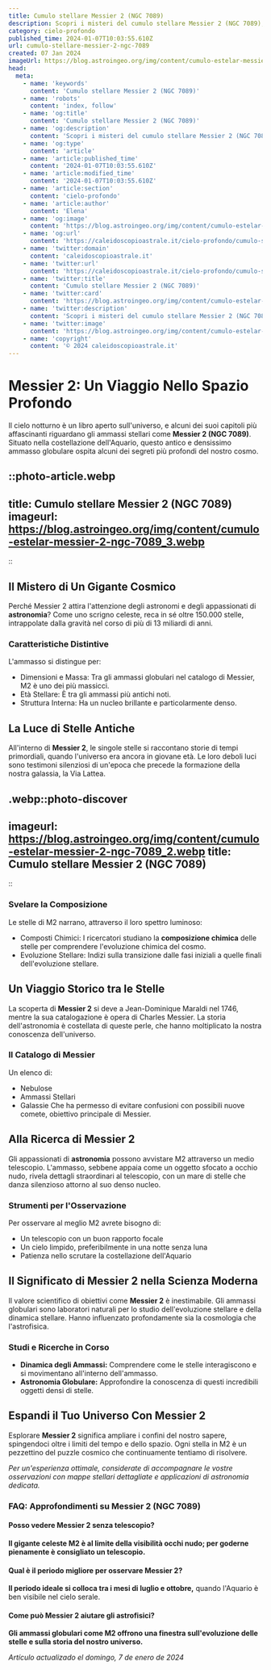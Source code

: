 ```yaml
---
title: Cumulo stellare Messier 2 (NGC 7089)
description: Scopri i misteri del cumulo stellare Messier 2 (NGC 7089), un gioiello celeste ricco di stelle antiche. Esplora con noi luniverso!
category: cielo-profondo
published_time: 2024-01-07T10:03:55.610Z
url: cumulo-stellare-messier-2-ngc-7089
created: 07 Jan 2024
imageUrl: https://blog.astroingeo.org/img/content/cumulo-estelar-messier-2-ngc-7089_3.webp
head:
  meta:
    - name: 'keywords'
      content: 'Cumulo stellare Messier 2 (NGC 7089)'
    - name: 'robots'
      content: 'index, follow'
    - name: 'og:title'
      content: 'Cumulo stellare Messier 2 (NGC 7089)'
    - name: 'og:description'
      content: 'Scopri i misteri del cumulo stellare Messier 2 (NGC 7089), un gioiello celeste ricco di stelle antiche. Esplora con noi luniverso!'
    - name: 'og:type'
      content: 'article'
    - name: 'article:published_time'
      content: '2024-01-07T10:03:55.610Z'
    - name: 'article:modified_time'
      content: '2024-01-07T10:03:55.610Z'
    - name: 'article:section'
      content: 'cielo-profondo'
    - name: 'article:author'
      content: 'Elena'
    - name: 'og:image'
      content: 'https://blog.astroingeo.org/img/content/cumulo-estelar-messier-2-ngc-7089_3.webp'
    - name: 'og:url'
      content: 'https://caleidoscopioastrale.it/cielo-profondo/cumulo-stellare-messier-2-ngc-7089'
    - name: 'twitter:domain'
      content: 'caleidoscopioastrale.it'
    - name: 'twitter:url'
      content: 'https://caleidoscopioastrale.it/cielo-profondo/cumulo-stellare-messier-2-ngc-7089'
    - name: 'twitter:title'
      content: 'Cumulo stellare Messier 2 (NGC 7089)'
    - name: 'twitter:card'
      content: 'https://blog.astroingeo.org/img/content/cumulo-estelar-messier-2-ngc-7089_3.webp'
    - name: 'twitter:description'
      content: 'Scopri i misteri del cumulo stellare Messier 2 (NGC 7089), un gioiello celeste ricco di stelle antiche. Esplora con noi luniverso!'
    - name: 'twitter:image'
      content: 'https://blog.astroingeo.org/img/content/cumulo-estelar-messier-2-ngc-7089_3.webp'
    - name: 'copyright'
      content: '© 2024 caleidoscopioastrale.it'
---
```

# Messier 2: Un Viaggio Nello Spazio Profondo

Il cielo notturno è un libro aperto sull'universo, e alcuni dei suoi capitoli più affascinanti riguardano gli ammassi stellari come **Messier 2 (NGC 7089)**. Situato nella costellazione dell'Aquario, questo antico e densissimo ammasso globulare ospita alcuni dei segreti più profondi del nostro cosmo.

::photo-article.webp
---
title: Cumulo stellare Messier 2 (NGC 7089)
imageurl: https://blog.astroingeo.org/img/content/cumulo-estelar-messier-2-ngc-7089_3.webp
---
::

## Il Mistero di Un Gigante Cosmico

Perché Messier 2 attira l'attenzione degli astronomi e degli appassionati di **astronomia**? Come uno scrigno celeste, reca in sé oltre 150.000 stelle, intrappolate dalla gravità nel corso di più di 13 miliardi di anni.

### **Caratteristiche Distintive**

L'ammasso si distingue per:

- Dimensioni e Massa: Tra gli ammassi globulari nel catalogo di Messier, M2 è uno dei più massicci.
- Età Stellare: È tra gli ammassi più antichi noti.
- Struttura Interna: Ha un nucleo brillante e particolarmente denso.

## La Luce di Stelle Antiche

All'interno di **Messier 2**, le singole stelle si raccontano storie di tempi primordiali, quando l'universo era ancora in giovane età. Le loro deboli luci sono testimoni silenziosi di un'epoca che precede la formazione della nostra galassia, la Via Lattea.

.webp::photo-discover
---
imageurl: https://blog.astroingeo.org/img/content/cumulo-estelar-messier-2-ngc-7089_2.webp
title: Cumulo stellare Messier 2 (NGC 7089)
---
::

### **Svelare la Composizione**

Le stelle di M2 narrano, attraverso il loro spettro luminoso:

- Composti Chimici: I ricercatori studiano la **composizione chimica** delle stelle per comprendere l'evoluzione chimica del cosmo.
- Evoluzione Stellare: Indizi sulla transizione dalle fasi iniziali a quelle finali dell'evoluzione stellare.

## Un Viaggio Storico tra le Stelle

La scoperta di **Messier 2** si deve a Jean-Dominique Maraldi nel 1746, mentre la sua catalogazione è opera di Charles Messier. La storia dell'astronomia è costellata di queste perle, che hanno moltiplicato la nostra conoscenza dell'universo.

### **Il Catalogo di Messier**

Un elenco di:

- Nebulose
- Ammassi Stellari
- Galassie
Che ha permesso di evitare confusioni con possibili nuove comete, obiettivo principale di Messier.

## Alla Ricerca di Messier 2

Gli appassionati di **astronomia** possono avvistare M2 attraverso un medio telescopio. L'ammasso, sebbene appaia come un oggetto sfocato a occhio nudo, rivela dettagli straordinari al telescopio, con un mare di stelle che danza silenzioso attorno al suo denso nucleo.

### **Strumenti per l'Osservazione**

Per osservare al meglio M2 avrete bisogno di:

- Un telescopio con un buon rapporto focale
- Un cielo limpido, preferibilmente in una notte senza luna
- Patienza nello scrutare la costellazione dell'Aquario

## Il Significato di Messier 2 nella Scienza Moderna

Il valore scientifico di obiettivi come **Messier 2** è inestimabile. Gli ammassi globulari sono laboratori naturali per lo studio dell'evoluzione stellare e della dinamica stellare. Hanno influenzato profondamente sia la cosmologia che l'astrofisica.

### **Studi e Ricerche in Corso**

- **Dinamica degli Ammassi:** Comprendere come le stelle interagiscono e si movimentano all'interno dell'ammasso.
- **Astronomia Globulare:** Approfondire la conoscenza di questi incredibili oggetti densi di stelle.

## Espandi il Tuo Universo Con Messier 2

Esplorare **Messier 2** significa ampliare i confini del nostro sapere, spingendoci oltre i limiti del tempo e dello spazio. Ogni stella in M2 è un pezzettino del puzzle cosmico che continuamente tentiamo di risolvere.

*Per un'esperienza ottimale, considerate di accompagnare le vostre osservazioni con mappe stellari dettagliate e applicazioni di astronomia dedicata.*

### FAQ: Approfondimenti su Messier 2 (NGC 7089)

#### Posso vedere Messier 2 senza telescopio?
**Il gigante celeste M2 è al limite della visibilità occhi nudo; per goderne pienamente è consigliato un telescopio.**

#### Qual è il periodo migliore per osservare Messier 2?
**Il periodo ideale si colloca tra i mesi di luglio e ottobre,** quando l'Aquario è ben visibile nel cielo serale.

#### Come può Messier 2 aiutare gli astrofisici?
**Gli ammassi globulari come M2 offrono una finestra sull'evoluzione delle stelle e sulla storia del nostro universo.**


_Artículo actualizado el domingo, 7 de enero de 2024_